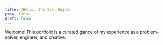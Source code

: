 ```yaml
---
title: 👋Hello, I'm Ivan Rojas!
page: intro
draft: false
---
```


Welcome! This portfolio is a curated glance of my experience as a problem-solver, engineer, and creative.

